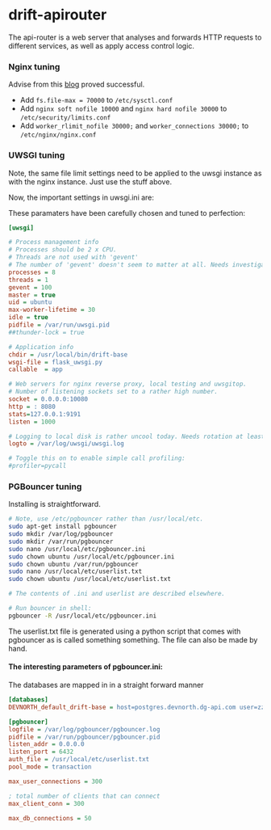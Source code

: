 # drift-apirouter
The api-router is a web server that analyses and forwards HTTP requests to different services, as well as apply access control logic.



### Nginx tuning
Advise from this [blog](https://gist.github.com/joewiz/4c39c9d061cf608cb62b) proved successful.

 - Add `fs.file-max = 70000` to `/etc/sysctl.conf`
 - Add `nginx soft nofile 10000` and `nginx hard nofile 30000` to `/etc/security/limits.conf`
 - Add `worker_rlimit_nofile 30000;` and `worker_connections 30000;` to `/etc/nginx/nginx.conf`


### UWSGI tuning

Note, the same file limit settings need to be applied to the uwsgi instance as with the nginx instance. Just use the stuff above.

Now, the important settings in uwsgi.ini are:

These paramaters have been carefully chosen and tuned to perfection:

```ini
[uwsgi]

# Process management info
# Processes should be 2 x CPU.
# Threads are not used with 'gevent'
# The number of 'gevent' doesn't seem to matter at all. Needs investigating. (Libraries are not monkeypatched, etc..)
processes = 8
threads = 1
gevent = 100
master = true
uid = ubuntu
max-worker-lifetime = 30
idle = true
pidfile = /var/run/uwsgi.pid
##thunder-lock = true

# Application info
chdir = /usr/local/bin/drift-base
wsgi-file = flask_uwsgi.py
callable  = app

# Web servers for nginx reverse proxy, local testing and uwsgitop.
# Number of listening sockets set to a rather high number.
socket = 0.0.0.0:10080
http = : 8080
stats=127.0.0.1:9191
listen = 1000

# Logging to local disk is rather uncool today. Needs rotation at least.
logto = /var/log/uwsgi/uwsgi.log

# Toggle this on to enable simple call profiling:
#profiler=pycall
```


### PGBouncer tuning

Installing is straightforward.

```bash
# Note, use /etc/pgbouncer rather than /usr/local/etc.
sudo apt-get install pgbouncer
sudo mkdir /var/log/pgbouncer
sudo mkdir /var/run/pgbouncer
sudo nano /usr/local/etc/pgbouncer.ini
sudo chown ubuntu /usr/local/etc/pgbouncer.ini
sudo chown ubuntu /var/run/pgbouncer
sudo nano /usr/local/etc/userlist.txt
sudo chown ubuntu /usr/local/etc/userlist.txt

# The contents of .ini and userlist are described elsewhere.

# Run bouncer in shell:
pgbouncer -R /usr/local/etc/pgbouncer.ini
```

The userlist.txt file is generated using a python script that comes with pgbouncer as is called something something. The file can also be made by hand.

#### The interesting parameters of pgbouncer.ini:

The databases are mapped in in a straight forward manner

```ini
[databases]
DEVNORTH_default_drift-base = host=postgres.devnorth.dg-api.com user=zzp_user password=zzp_user

[pgbouncer]
logfile = /var/log/pgbouncer/pgbouncer.log
pidfile = /var/run/pgbouncer/pgbouncer.pid
listen_addr = 0.0.0.0
listen_port = 6432
auth_file = /usr/local/etc/userlist.txt
pool_mode = transaction

max_user_connections = 300

; total number of clients that can connect
max_client_conn = 300

max_db_connections = 50

```



